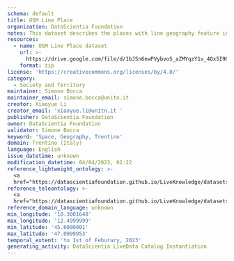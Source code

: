```yaml
---
schema: default
title: OSM Line Place
organization: DataScientia Foundation
notes: This dataset describes the places with line geography feature in Trentino, which is generated by proceeding North East of Italy OSM (OpenStreetMap) datasets, then extract the line places’ data in Trentino.
resources:
  - name: OSM Line Place dataset
    url: >-
      https://drive.google.com/file/d/1bJSn6ewPVybvoS_aZMYqzY1v_4Qx5I9O/view?usp=share_link
    format: zip
license: 'https://creativecommons.org/licenses/by/4.0/'
category:
  - Society and Territory
maintainer: Simone Bocca
maintainer_email: simone.bocca@unitn.it
creator: Xiaoyue Li
creator_email: 'xiaoyue.li@unitn.it '
publisher: DataScientia Foundation
owner: DataScientia Foundation
validator: Simone Bocca
keyword: 'Space, Geography, Trentino'
domain: Trentino (Italy)
language: English
issue_datetime: unknown
modification_datetime: 04/04/2023, 01:22
reference_lightweight_ontology: >-
  <a
  href="https://datascientiafoundation.github.io/LiveKnowledge/datasets/osm-lightweight-ontology/">https://datascientiafoundation.github.io/LiveKnowledge/datasets/osm-lightweight-ontology/</a>
reference_teleontology: >-
  <a
  href="https://datascientiafoundation.github.io/LiveKnowledge/datasets/osm-teleontology/">https://datascientiafoundation.github.io/LiveKnowledge/datasets/osm-teleontology/</a>
reference_domain_language: unknown
min_longitude: '10.3001648'
max_longitude: '12.4999999'
min_latitude: '45.6000001'
max_latitude: '47.0999953'
temporal_extent: 'to 1st of Feburary, 2023'
generating_activity: DataScientia LiveData Catalog Instantiation
---
```

